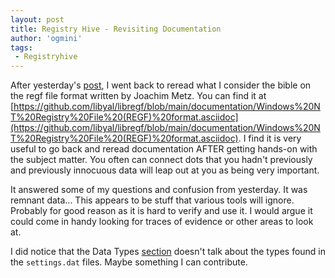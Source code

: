 ```yaml
---
layout: post
title: Registry Hive - Revisiting Documentation
author: 'ogmini'
tags:
 - Registryhive
---
```


After yesterday's [post](https://ogmini.github.io/2025/06/16/RegistryHive-Binary-Template.html), I went back to reread what I consider the bible on the regf file format written by Joachim Metz. You can find it at [https://github.com/libyal/libregf/blob/main/documentation/Windows%20NT%20Registry%20File%20(REGF)%20format.asciidoc](https://github.com/libyal/libregf/blob/main/documentation/Windows%20NT%20Registry%20File%20(REGF)%20format.asciidoc). I find it is very useful to go back and reread documentation AFTER getting hands-on with the subject matter. You often can connect dots that you hadn't previously and previously innocuous data will leap out at you as being very important.

It answered some of my questions and confusion from yesterday. It was remnant data... This appears to be stuff that various tools will ignore. Probably for good reason as it is hard to verify and use it. I would argue it could come in handy looking for traces of evidence or other areas to look at. 

I did notice that the Data Types [section](https://github.com/libyal/libregf/blob/main/documentation/Windows%20NT%20Registry%20File%20(REGF)%20format.asciidoc#value_data_types) doesn't talk about the types found in the `settings.dat` files. Maybe something I can contribute.

